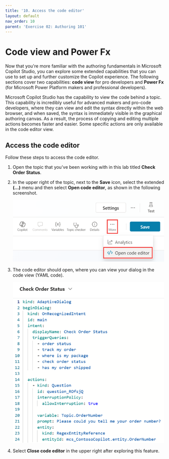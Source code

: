 ```yaml
---
title: '10. Access the code editor'
layout: default
nav_order: 10
parent: 'Exercise 02: Authoring 101'
---
```


# Code view and Power Fx

Now that you're more familiar with the authoring fundamentals in Microsoft Copilot Studio, you can explore some extended capabilities that you can use to set up and further customize the Copilot experience. The following sections cover two capabilities: **code view** for pro developers and **Power Fx** (for Microsoft Power Platform makers and professional developers).
 	
Microsoft Copilot Studio has the capability to view the code behind a topic. This capability is incredibly useful for advanced makers and pro-code developers, where they can view and edit the syntax directly within the web browser, and when saved, the syntax is immediately visible in the graphical authoring canvas. As a result, the process of copying and editing multiple actions becomes faster and easier. Some specific actions are only available in the code editor view.

## Access the code editor
Follow these steps to access the code editor.

1.	  Open the topic that you've been working with in this lab titled **Check Order Status**.


1.    In the upper right of the topic, next to the **Save** icon, select the extended **(...)** menu and then select **Open code editor**, as shown in the following screenshot.

 	  ![A screenshot of a computer Description automatically generated](../../media/ae07700c71dbce3bbccdca8997b3b63a.png "A screenshot of a computer Description automatically generated")

1.	  The code editor should open, where you can view your dialog in the code view (YAML code).

 	  ![A screenshot of a computer Description automatically generated](../../media/8f78eb439e833041484de161ff1a968e.png "A screenshot of a computer Description automatically generated")

1.	  Select **Close code editor** in the upper right after exploring this feature.


